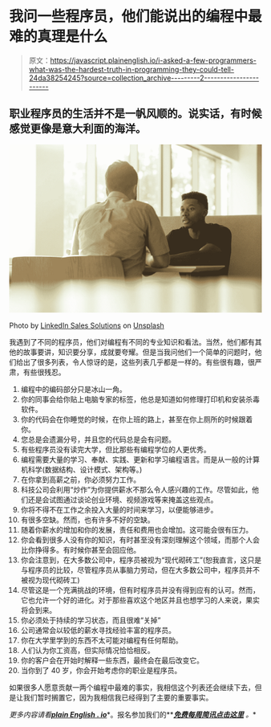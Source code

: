 # 我问一些程序员，他们能说出的编程中最难的真理是什么

> 原文：<https://javascript.plainenglish.io/i-asked-a-few-programmers-what-was-the-hardest-truth-in-programming-they-could-tell-24da38254245?source=collection_archive---------2----------------------->

## 职业程序员的生活并不是一帆风顺的。说实话，有时候感觉更像是意大利面的海洋。

![](img/a5dc9a50e830fdf374286b5a00d945b0.png)

Photo by [LinkedIn Sales Solutions](https://unsplash.com/@linkedinsalesnavigator?utm_source=medium&utm_medium=referral) on [Unsplash](https://unsplash.com?utm_source=medium&utm_medium=referral)

我遇到了不同的程序员，他们对编程有不同的专业知识和看法。当然，他们都有其他的故事要讲，知识要分享，成就要夸耀。但是当我问他们一个简单的问题时，他们给出了很多列表，令人惊讶的是，这些列表几乎都是一样的。有些很有趣，很严肃，有些很残忍。

1.  编程中的编码部分只是冰山一角。
2.  你的同事会给你贴上电脑专家的标签，他总是知道如何修理打印机和安装杀毒软件。
3.  你的代码会在你睡觉的时候，在你上班的路上，甚至在你上厕所的时候跟着你。
4.  您总是会遗漏分号，并且您的代码总是会有问题。
5.  有些程序员没有读完大学，但比那些有编程学位的人更优秀。
6.  编程需要大量的学习、奉献、实践、更新和学习编程语言。而是从一般的计算机科学(数据结构、设计模式、架构等。)
7.  在你拿到高薪之前，你必须努力工作。
8.  科技公司会利用“炒作”为你提供薪水不那么令人感兴趣的工作。尽管如此，他们还是会试图通过谈论创业环境、视频游戏等来掩盖这些观点。
9.  你将不得不在工作之余投入大量的时间来学习，以便能够进步。
10.  有很多空缺。然而，也有许多不好的空缺。
11.  随着你薪水的增加和你的发展，责任和费用也会增加。这可能会很有压力。
12.  你会看到很多人没有你的知识，有时甚至没有深刻理解这个领域，而那个人会比你挣得多。有时候你甚至会回应他。
13.  你会注意到，在大多数公司中，程序员被视为“现代砌砖工”(恕我直言，这只是与程序员的比较，尽管程序员从事脑力劳动，但在大多数公司中，程序员并不被视为现代砌砖工)
14.  尽管这是一个充满挑战的环境，但有时程序员并没有得到应有的认可。然而，它也允许一个好的进化。对于那些喜欢这个地区并且也想学习的人来说，果实将会到来。
15.  你必须处于持续的学习状态，而且很难“关掉”
16.  公司通常会以较低的薪水寻找经验丰富的程序员。
17.  你在大学里学到的东西不太可能对编程有任何帮助。
18.  人们认为你工资高，但实际情况恰恰相反。
19.  你的客户会在开始时解释一些东西，最终会在最后改变它。
20.  当你到了 40 岁，你会开始考虑你的职业是程序员。

如果很多人愿意贡献一两个编程中最难的事实，我相信这个列表还会继续下去，但是让我们暂时搁置它，因为我相信我已经得到了主要的重要事实。

*更多内容请看*[***plain English . io***](http://plainenglish.io/)*。报名参加我们的**[***免费每周简讯点击这里***](http://newsletter.plainenglish.io/) *。**